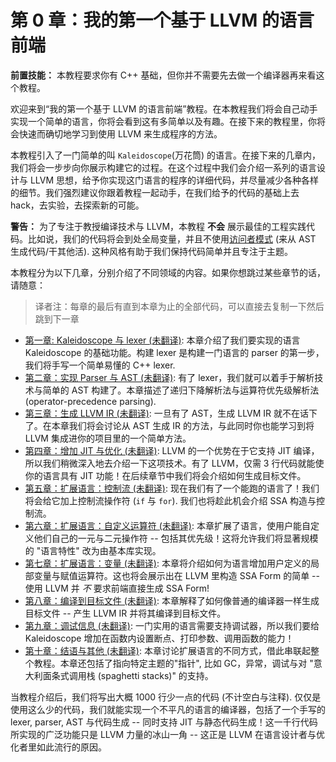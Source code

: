 # 第 0 章：我的第一个基于 LLVM 的语言前端

**前置技能：** 本教程要求你有 C++ 基础，但你并不需要先去做一个编译器再来看这个教程。

欢迎来到“我的第一个基于 LLVM 的语言前端”教程。在本教程我们将会自己动手实现一个简单的语言，你将会看到这有多简单以及有趣。在接下来的教程里，你将会快速而确切地学习到使用 LLVM 来生成程序的方法。

本教程引入了一门简单的叫 `Kaleidoscope`(万花筒) 的语言。在接下来的几章内，我们将会一步步向你展示构建它的过程。在这个过程中我们会介绍一系列的语言设计与 LLVM 思想，给予你实现这门语言的程序的详细代码，并尽量减少各种各样的细节。我们强烈建议你跟着教程一起动手，在我们给予的代码的基础上去 hack，去实验，去探索新的可能。

**警告：** 为了专注于教授编译技术与 LLVM，本教程 **不会** 展示最佳的工程实践代码。比如说，我们的代码将会到处全局变量，并且不使用[访问者模式](https://en.wikipedia.org/wiki/Visitor_pattern) (来从 AST 生成代码/干其他活). 这种风格有助于我们保持代码简单并且专注于主题。

本教程分为以下几章，分别介绍了不同领域的内容。如果你想跳过某些章节的话，请随意：

> 译者注：每章的最后有直到本章为止的全部代码，可以直接去复制一下然后跳到下一章

- [第一章: Kaleidoscope 与 lexer (未翻译)](): 本章介绍了我们要实现的语言 Kaleidoscope 的基础功能。构建 lexer 是构建一门语言的 parser 的第一步，我们将手写一个简单易懂的 C++ lexer.
- [第二章：实现 Parser 与 AST (未翻译)](): 有了 lexer，我们就可以着手于解析技术与简单的 AST 构建了。本章描述了递归下降解析法与运算符优先级解析法 (operator-precedence parsing).
- [第三章：生成 LLVM IR (未翻译)](): 一旦有了 AST，生成 LLVM IR 就不在话下了。在本章我们将会讨论从 AST 生成 IR 的方法，与此同时你也能学习到将 LLVM 集成进你的项目里的一个简单方法。
- [第四章：增加 JIT 与优化 (未翻译)](): LLVM 的一个优势在于它支持 JIT 编译，所以我们稍微深入地去介绍一下这项技术。有了 LLVM，仅需 3 行代码就能使你的语言具有 JIT 功能！在后续章节中我们将会介绍如何生成目标文件。
- [第五章：扩展语言：控制流 (未翻译)](): 现在我们有了一个能跑的语言了！我们将会给它加上控制流操作符 (`if` 与 `for`). 我们也将趁此机会介绍 SSA 构造与控制流。
- [第六章：扩展语言：自定义运算符 (未翻译)](): 本章扩展了语言，使用户能自定义他们自己的一元与二元操作符 -- 包括其优先级！这将允许我们将显著规模的 "语言特性" 改为由基本库实现。
- [第七章：扩展语言：变量 (未翻译)](): 本章将介绍如何为语言增加用户定义的局部变量与赋值运算符。这也将会展示出在 LLVM 里构造 SSA Form 的简单 -- 使用 LLVM 并 *不* 要求前端直接生成 SSA Form!  
- [第八章：编译到目标文件 (未翻译)](): 本章解释了如何像普通的编译器一样生成目标文件 -- 产生 LLVM IR 并将其编译到目标文件。
- [第九章：调试信息 (未翻译)](): 一门实用的语言需要支持调试器，所以我们要给 Kaleidoscope 增加在函数内设置断点、打印参数、调用函数的能力！
- [第十章：结语与其他 (未翻译)](): 本章讨论扩展语言的不同方式，借此串联起整个教程。本章还包括了指向特定主题的"指针", 比如 GC，异常，调试与对 "意大利面条式调用栈 (spaghetti stacks)" 的支持。

当教程介绍后，我们将写出大概 1000 行少一点的代码 (不计空白与注释). 仅仅是使用这么少的代码，我们就能实现一个不平凡的语言的编译器，包括了一个手写的 lexer, parser, AST 与代码生成 -- 同时支持 JIT 与静态代码生成！这一千行代码所实现的广泛功能只是 LLVM 力量的冰山一角 -- 这正是 LLVM 在语言设计者与优化者里如此流行的原因。